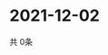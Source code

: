 # 2021-12-02
  共 0条

  <!-- BEGIN -->
  <!-- 最后更新时间Thu Dec 02 2021 01:49:03 GMT+0000 (Coordinated Universal Time) -->
  
  <!-- END -->
  
  